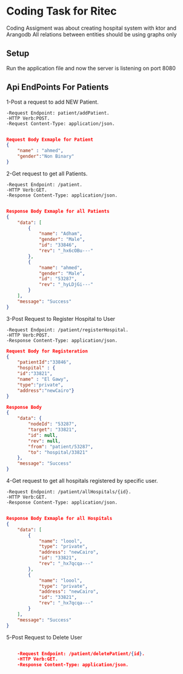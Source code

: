 # Coding Task for Ritec

Coding Assigment was about creating hospital system with ktor and Arangodb 
All relations between entities should be using graphs only

## Setup

Run the application file and now the server is listening on port 8080

## Api EndPoints For Patients 

1-Post a request to add NEW Patient.

    -Request Endpoint: patient/addPatient.
    -HTTP Verb:POST.
    -Request Content-Type: application/json.

```json

Request Body Exmaple for Patient
{
    "name" : "ahmed",
    "gender":"Non Binary"
}
```
2-Get request to get all Patients.

    -Request Endpoint: /patient.
    -HTTP Verb:GET.
    -Response Content-Type: application/json.

```json

Response Body Exmaple for all Patients
{
    "data": [
        {
            "name": "Adham",
            "gender": "Male",
            "id": "33846",
            "rev": "_hx6cOBu---"
        },
        {
            "name": "ahmed",
            "gender": "Male",
            "id": "53287",
            "rev": "_hyLDjGi---"
        }
    ],
    "message": "Success"
}
```

3-Post Request to Register Hospital to User
    
    -Request Endpoint: /patient/registerHospital.
    -HTTP Verb:POST.
    -Response Content-Type: application/json.

```json
Request Body for Registeration
{
    "patientId":"33846",
    "hospital" : {
    "id":"33821",
    "name" : "El Gawy",
    "type":"private",
    "address":"newCairo"}
}

Response Body
{
    "data": {
        "nodeId": "53287",
        "target": "33821",
        "id": null,
        "rev": null,
        "from": "patient/53287",
        "to": "hospital/33821"
    },
    "message": "Success"
}
```
4-Get request to get all hospitals registered by specific user.

    -Request Endpoint: /patient/allHospitals/{id}.
    -HTTP Verb:GET.
    -Response Content-Type: application/json.

```json

Response Body Exmaple for all Hospitals
{
    "data": [
        {
            "name": "loool",
            "type": "private",
            "address": "newCairo",
            "id": "33821",
            "rev": "_hx7qcqa---"
        },
        {
            "name": "loool",
            "type": "private",
            "address": "newCairo",
            "id": "33821",
            "rev": "_hx7qcqa---"
        }
    ],
    "message": "Success"
}
```

5-Post Request to Delete User
```json

    -Request Endpoint: /patient/deletePatient/{id}.
    -HTTP Verb:GET.
    -Response Content-Type: application/json.

```
